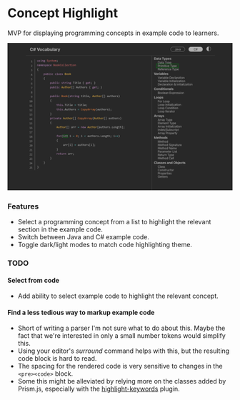 # Concept Highlight

MVP for displaying programming concepts in example code to learners.

![Screenshot](images/concept-highlight.png)

### Features

- Select a programming concept from a list to highlight the relevant section in the example code.
- Switch between Java and C# example code.
- Toggle dark/light modes to match code highlighting theme.

### TODO

#### Select from code

- Add ability to select example code to highlight the relevant concept.

#### Find a less tedious way to markup example code

- Short of writing a parser I'm not sure what to do about this. Maybe the fact that we're interested in only a small number tokens would simplify this.
- Using your editor's _surround_ command helps with this, but the resulting code block is hard to read.
- The spacing for the rendered code is very sensitive to changes in the `<pre><code>` block.
- Some this might be alleviated by relying more on the classes added by Prism.js, especially with the [highlight-keywords](https://prismjs.com/plugins/highlight-keywords/) plugin.
